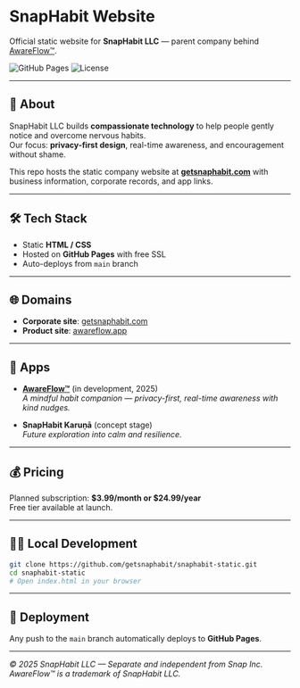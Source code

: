 # SnapHabit Website

Official static website for **SnapHabit LLC** — parent company behind [AwareFlow™](https://awareflow.app).

![GitHub Pages](https://img.shields.io/badge/GitHub%20Pages-Active-success)
![License](https://img.shields.io/badge/License-Proprietary-blue)

---

## 📖 About
SnapHabit LLC builds **compassionate technology** to help people gently notice and overcome nervous habits.  
Our focus: **privacy-first design**, real-time awareness, and encouragement without shame.

This repo hosts the static company website at **[getsnaphabit.com](https://getsnaphabit.com)** with business information, corporate records, and app links.

---

## 🛠️ Tech Stack
- Static **HTML / CSS**
- Hosted on **GitHub Pages** with free SSL
- Auto-deploys from `main` branch

---

## 🌐 Domains
- **Corporate site**: [getsnaphabit.com](https://getsnaphabit.com)  
- **Product site**: [awareflow.app](https://awareflow.app)  

---

## 📱 Apps
- **[AwareFlow™](https://awareflow.app)** (in development, 2025)  
  *A mindful habit companion — privacy-first, real-time awareness with kind nudges.*  

- **SnapHabit Karuṇā** (concept stage)  
  *Future exploration into calm and resilience.*  

---

## 💰 Pricing
Planned subscription: **$3.99/month or $24.99/year**  
Free tier available at launch.

---

## 👩‍💻 Local Development
```bash
git clone https://github.com/getsnaphabit/snaphabit-static.git
cd snaphabit-static
# Open index.html in your browser
```

---

## 🚀 Deployment
Any push to the `main` branch automatically deploys to **GitHub Pages**.  

---

*© 2025 SnapHabit LLC — Separate and independent from Snap Inc. AwareFlow™ is a trademark of SnapHabit LLC.*
